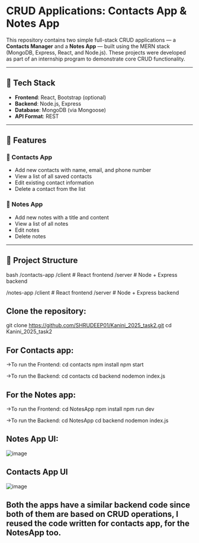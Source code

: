 # CRUD Applications: Contacts App & Notes App

This repository contains two simple full-stack CRUD applications — a **Contacts Manager** and a **Notes App** — built using the MERN stack (MongoDB, Express, React, and Node.js). These projects were developed as part of an internship program to demonstrate core CRUD functionality.

---

## 🔧 Tech Stack

- **Frontend**: React, Bootstrap (optional)
- **Backend**: Node.js, Express
- **Database**: MongoDB (via Mongoose)
- **API Format**: REST

---

## 🚀 Features

### 📇 Contacts App
- Add new contacts with name, email, and phone number
- View a list of all saved contacts
- Edit existing contact information
- Delete a contact from the list

### 📝 Notes App
- Add new notes with a title and content
- View a list of all notes
- Edit notes
- Delete notes

---

## 📁 Project Structure

bash
/contacts-app
  /client   # React frontend
  /server   # Node + Express backend

/notes-app
  /client   # React frontend
  /server   # Node + Express backend


## Clone the repository:

git clone https://github.com/SHRUDEEP01/Kanini_2025_task2.git
cd Kanini_2025_task2

## For Contacts app:

->To run the Frontend:
cd contacts
npm install
npm start

->To run the Backend:
cd contacts
cd backend
nodemon index.js

## For the Notes app:

->To run the Frontend:
cd NotesApp
npm install
npm run dev

->To run the Backend:
cd NotesApp
cd backend
nodemon index.js

## Notes App UI:

![image](https://github.com/user-attachments/assets/b1aa234e-0fae-4b3b-a842-4e087ea185bd)

## Contacts App UI

![image](https://github.com/user-attachments/assets/5346cac0-4171-4898-bc54-b4de454b69eb)


## Both the apps have a similar backend code since both of them are based on CRUD operations, I reused the code written for contacts app, for the NotesApp too.
